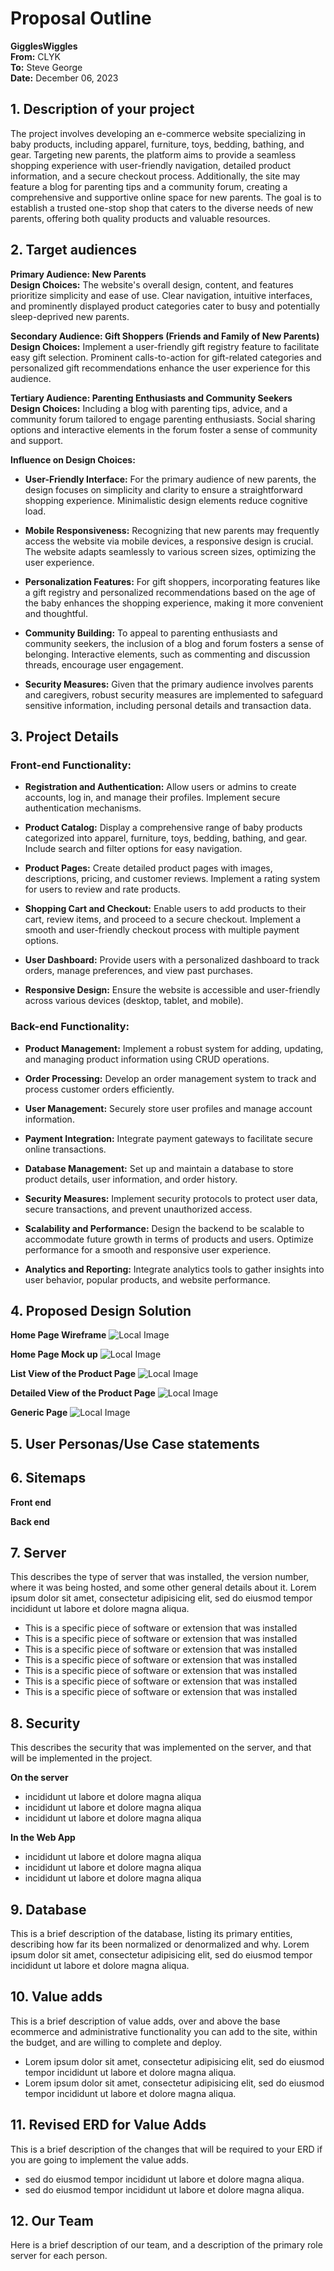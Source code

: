 # Proposal Outline

**GigglesWiggles**  
**From:** CLYK  
**To:** Steve George  
**Date:** December 06, 2023

## 1. Description of your project

The project involves developing an e-commerce website specializing in baby products, including apparel, furniture, toys, bedding, bathing, and gear. Targeting new parents, the platform aims to provide a seamless shopping experience with user-friendly navigation, detailed product information, and a secure checkout process. Additionally, the site may feature a blog for parenting tips and a community forum, creating a comprehensive and supportive online space for new parents. The goal is to establish a trusted one-stop shop that caters to the diverse needs of new parents, offering both quality products and valuable resources.

## 2. Target audiences

**Primary Audience: New Parents**  
**Design Choices:** The website's overall design, content, and features prioritize simplicity and ease of use. Clear navigation, intuitive interfaces, and prominently displayed product categories cater to busy and potentially sleep-deprived new parents.

**Secondary Audience: Gift Shoppers (Friends and Family of New Parents)**  
**Design Choices:** Implement a user-friendly gift registry feature to facilitate easy gift selection. Prominent calls-to-action for gift-related categories and personalized gift recommendations enhance the user experience for this audience.

**Tertiary Audience: Parenting Enthusiasts and Community Seekers**  
**Design Choices:** Including a blog with parenting tips, advice, and a community forum tailored to engage parenting enthusiasts. Social sharing options and interactive elements in the forum foster a sense of community and support.

**Influence on Design Choices:**
- **User-Friendly Interface:** For the primary audience of new parents, the design focuses on simplicity and clarity to ensure a straightforward shopping experience. Minimalistic design elements reduce cognitive load.

- **Mobile Responsiveness:** Recognizing that new parents may frequently access the website via mobile devices, a responsive design is crucial. The website adapts seamlessly to various screen sizes, optimizing the user experience.

- **Personalization Features:** For gift shoppers, incorporating features like a gift registry and personalized recommendations based on the age of the baby enhances the shopping experience, making it more convenient and thoughtful.

- **Community Building:** To appeal to parenting enthusiasts and community seekers, the inclusion of a blog and forum fosters a sense of belonging. Interactive elements, such as commenting and discussion threads, encourage user engagement.

- **Security Measures:** Given that the primary audience involves parents and caregivers, robust security measures are implemented to safeguard sensitive information, including personal details and transaction data.

## 3. Project Details

### Front-end Functionality:

- **Registration and Authentication:** Allow users or admins to create accounts, log in, and manage their profiles. Implement secure authentication mechanisms.

- **Product Catalog:** Display a comprehensive range of baby products categorized into apparel, furniture, toys, bedding, bathing, and gear. Include search and filter options for easy navigation.

- **Product Pages:** Create detailed product pages with images, descriptions, pricing, and customer reviews. Implement a rating system for users to review and rate products.

- **Shopping Cart and Checkout:** Enable users to add products to their cart, review items, and proceed to a secure checkout. Implement a smooth and user-friendly checkout process with multiple payment options.

- **User Dashboard:** Provide users with a personalized dashboard to track orders, manage preferences, and view past purchases.

- **Responsive Design:** Ensure the website is accessible and user-friendly across various devices (desktop, tablet, and mobile).

### Back-end Functionality:

- **Product Management:** Implement a robust system for adding, updating, and managing product information using CRUD operations.

- **Order Processing:** Develop an order management system to track and process customer orders efficiently.

- **User Management:** Securely store user profiles and manage account information.

- **Payment Integration:** Integrate payment gateways to facilitate secure online transactions.

- **Database Management:** Set up and maintain a database to store product details, user information, and order history.

- **Security Measures:** Implement security protocols to protect user data, secure transactions, and prevent unauthorized access.

- **Scalability and Performance:** Design the backend to be scalable to accommodate future growth in terms of products and users. Optimize performance for a smooth and responsive user experience.

- **Analytics and Reporting:** Integrate analytics tools to gather insights into user behavior, popular products, and website performance.

## 4. Proposed Design Solution

**Home Page Wireframe**
![Local Image](images/example.jpg)


**Home Page Mock up**
![Local Image](images/example.jpg)


**List View of the Product Page**
![Local Image](images/example.jpg)


**Detailed View of the Product Page**
![Local Image](images/example.jpg)


**Generic Page**
![Local Image](images/example.jpg)


## 5. User Personas/Use Case statements

## 6. Sitemaps

**Front end**

**Back end**

## 7. Server

This describes the type of server that was installed, the version number, where it was being hosted, and some other general details about it. Lorem ipsum dolor sit amet, consectetur adipisicing elit, sed do eiusmod tempor incididunt ut labore et dolore magna aliqua.

- This is a specific piece of software or extension that was installed
- This is a specific piece of software or extension that was installed
- This is a specific piece of software or extension that was installed
- This is a specific piece of software or extension that was installed
- This is a specific piece of software or extension that was installed
- This is a specific piece of software or extension that was installed
- This is a specific piece of software or extension that was installed

## 8. Security

This describes the security that was implemented on the server, and that will be implemented in the project.

**On the server**

- incididunt ut labore et dolore magna aliqua
- incididunt ut labore et dolore magna aliqua
- incididunt ut labore et dolore magna aliqua

**In the Web App**

- incididunt ut labore et dolore magna aliqua
- incididunt ut labore et dolore magna aliqua
- incididunt ut labore et dolore magna aliqua

## 9. Database

This is a brief description of the database, listing its primary entities, describing how far its been normalized or denormalized and why. Lorem ipsum dolor sit amet, consectetur adipisicing elit, sed do eiusmod tempor incididunt ut labore et dolore magna aliqua.

## 10. Value adds

This is a brief description of value adds, over and above the base ecommerce and administrative functionality you can add to the site, within the budget, and are willing to complete and deploy.

- Lorem ipsum dolor sit amet, consectetur adipisicing elit, sed do eiusmod tempor incididunt ut labore et dolore magna aliqua.
- Lorem ipsum dolor sit amet, consectetur adipisicing elit, sed do eiusmod tempor incididunt ut labore et dolore magna aliqua.

## 11. Revised ERD for Value Adds

This is a brief description of the changes that will be required to your ERD if you are going to implement the value adds.

- sed do eiusmod tempor incididunt ut labore et dolore magna aliqua.
- sed do eiusmod tempor incididunt ut labore et dolore magna aliqua.

## 12. Our Team

Here is a brief description of our team, and a description of the primary role server for each person.
